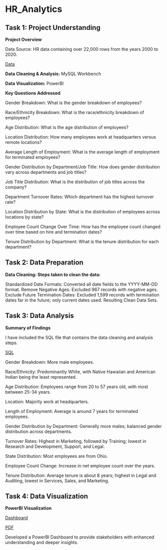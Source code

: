 # HR_Analytics

## Task 1: Project Understanding

**Project Overview**

Data Source: HR data containing over 22,000 rows from the years 2000 to 2020.

[Data](https://github.com/bandhavi1/HR_-Analytics/blob/main/Human%20Resources.csv)

**Data Cleaning & Analysis:** MySQL Workbench

**Data Visualization:** PowerBI

**Key Questions Addressed**

Gender Breakdown: What is the gender breakdown of employees?

Race/Ethnicity Breakdown: What is the race/ethnicity breakdown of employees?

Age Distribution: What is the age distribution of employees?

Location Distribution: How many employees work at headquarters versus remote locations?

Average Length of Employment: What is the average length of employment for terminated employees?

Gender Distribution by Department/Job Title: How does gender distribution vary across departments and job titles?

Job Title Distribution: What is the distribution of job titles across the company?

Department Turnover Rates: Which department has the highest turnover rate?

Location Distribution by State: What is the distribution of employees across locations by state?

Employee Count Change Over Time: How has the employee count changed over time based on hire and termination dates?

Tenure Distribution by Department: What is the tenure distribution for each department?


## Task 2: Data Preparation

**Data Cleaning: Steps taken to clean the data:**

Standardized Date Formats: Converted all date fields to the YYYY-MM-DD format.
Remove Negative Ages: Excluded 967 records with negative ages.
Exclude Future Termination Dates: Excluded 1,599 records with termination dates far in the future; only current dates used.
Resulting Clean Data Sets.



## Task 3: Data Analysis

**Summary of Findings**

I have included the SQL file that contains the data cleaning and analysis steps. 

[SQL](https://github.com/bandhavi1/HR_-Analytics/blob/main/Data%20Cleaning%20and%20Analysis.sql)

Gender Breakdown: More male employees.

Race/Ethnicity: Predominantly White, with Native Hawaiian and American Indian being the least represented.

Age Distribution: Employees range from 20 to 57 years old, with most between 25-34 years.

Location: Majority work at headquarters.

Length of Employment: Average is around 7 years for terminated employees.

Gender Distribution by Department: Generally more males; balanced gender distribution across departments.

Turnover Rates: Highest in Marketing, followed by Training; lowest in Research and Development, Support, and Legal.

State Distribution: Most employees are from Ohio.

Employee Count Change: Increase in net employee count over the years.

Tenure Distribution: Average tenure is about 8 years; highest in Legal and Auditing, lowest in Services, Sales, and Marketing.

## Task 4: Data Visualization

**PowerBI Visualization**

[Dashboard](https://github.com/bandhavi1/HR_-Analytics/blob/main/HR_Analytics.pbix)

[PDF](https://github.com/bandhavi1/HR_-Analytics/blob/main/HR_Analytics.pdf)

Developed a PowerBI Dashboard to provide stakeholders with enhanced understanding and deeper insights.
